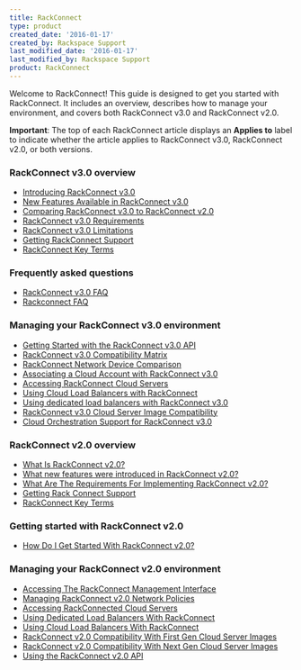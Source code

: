 ```yaml
---
title: RackConnect
type: product
created_date: '2016-01-17'
created_by: Rackspace Support
last_modified_date: '2016-01-17'
last_modified_by: Rackspace Support
product: RackConnect
---
```


Welcome to RackConnect! This guide is designed to get you started with
RackConnect. It includes an overview, describes how to manage your
environment, and covers both RackConnect v3.0 and RackConnect v2.0.

**Important**: The top of each RackConnect article displays an **Applies
to** label to indicate whether the article applies to RackConnect v3.0,
RackConnect v2.0, or both versions.

###  RackConnect v3.0 overview

-   [Introducing RackConnect
    v3.0](/how-to/introducing-rackconnect-v30)
-   [New Features Available in RackConnect
    v3.0](/how-to/new-features-available-in-rackconnect-v30)
-   [Comparing RackConnect v3.0 to RackConnect
    v2.0](/how-to/comparing-rackconnect-v30-and-rackconnect-v20)
-   [RackConnect v3.0
    Requirements](/how-to/rackconnect-v30-requirements)
-   [RackConnect v3.0
    Limitations](/how-to/rackconnect-v30-limitations)
-   [Getting RackConnect
    Support](/how-to/getting-rackconnect-support)
-   [RackConnect Key
    Terms](/how-to/rackconnect-key-terms)

###  Frequently asked questions

-   [RackConnect v3.0
    FAQ](/how-to/rackconnect-v30-faq)
-   [Rackconnect FAQ](/how-to/rackconnect)

###  Managing your RackConnect v3.0 environment

-   [Getting Started with the RackConnect v3.0
    API](/how-to/getting-started-with-the-rackconnect-v30-api)
-   [RackConnect v3.0 Compatibility
    Matrix](/how-to/rackconnect-v30-compatibility)
-   [RackConnect Network Device
    Comparison](/how-to/rackconnect-network-device-comparison)
-   [Associating a Cloud Account with RackConnect
    v3.0](/how-to/associating-a-cloud-account-with-rackconnect-v30)
-   [Accessing RackConnect Cloud
    Servers](/how-to/accessing-rackconnect-cloud-servers)
-   [Using Cloud Load Balancers with
    RackConnect](/how-to/using-cloud-load-balancers-with-rackconnect)
-   [Using dedicated load balancers with RackConnect
    v3.0](/how-to/using-dedicated-load-balancers-with-rackconnect-v30)
-   [RackConnect v3.0 Cloud Server Image
    Compatibility](/how-to/rackconnect-v30-cloud-server-image-compatibility)
-   [Cloud Orchestration Support for RackConnect
    v3.0](/how-to/cloud-orchestration-support-for-rackconnect-v30)

###  RackConnect v2.0 overview

-   [What Is RackConnect
    v2.0?](/how-to/introducing-rackconnect-v20)
-   [What new features were introduced in RackConnect
    v2.0?](/how-to/features-introduced-in-rackconnect-v20)
-   [What Are The Requirements For Implementing RackConnect
    v2.0?](/how-to/rackconnect-v20-requirements)
-   [Getting Rack Connect
    Support](/how-to/getting-rackconnect-support)
-   [RackConnect Key
    Terms](/how-to/rackconnect-key-terms)

###  Getting started with RackConnect v2.0

-   [How Do I Get Started With RackConnect
    v2.0?](/how-to/rackconnect-v20)

###  Managing your RackConnect v2.0 environment

-   [Accessing The RackConnect Management
    Interface](/how-to/access-the-rackconnect-management-interface)
-   [Managing RackConnect v2.0 Network
    Policies](/how-to/managing-rackconnect-v20-network-policies)
-   [Accessing RackConnected Cloud
    Servers](/how-to/accessing-rackconnect-cloud-servers)
-   [Using Dedicated Load Balancers With
    RackConnect](/how-to/using-dedicated-load-balancers-with-rackconnect-v20)
-   [Using Cloud Load Balancers With
    RackConnect](/how-to/using-cloud-load-balancers-with-rackconnect)
-   [RackConnect v2.0 Compatibility With First Gen Cloud Server
    Images](/how-to/cloud-server-images-for-use-with-rackconnect-v20)
-   [RackConnect v2.0 Compatibility With Next Gen Cloud Server
    Images](/how-to/rackconnect-v20-compatibility-with-cloud-servers-images)
-   [Using the RackConnect v2.0
    API](/how-to/the-rackconnect-v20-api)
